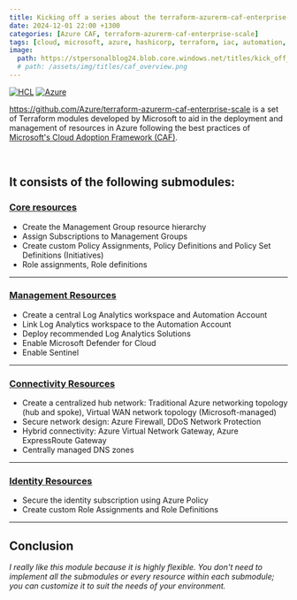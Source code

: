 ```yaml
---
title: Kicking off a series about the terraform-azurerm-caf-enterprise-scale module
date: 2024-12-01 22:00 +1300
categories: [Azure CAF, terraform-azurerm-caf-enterprise-scale]
tags: [cloud, microsoft, azure, hashicorp, terraform, iac, automation, infrastructure, security, governance, core, caf, management, policy, enterprise-scale]
image:
  path: https://stpersonalblog24.blob.core.windows.net/titles/kick_off_caf.png
  # path: /assets/img/titles/caf_overview.png
---
```


[![HCL](https://img.shields.io/badge/language-HCL-blueviolet)](https://www.terraform.io/)
[![Azure](https://img.shields.io/badge/provider-Azure-blue)](https://registry.terraform.io/providers/hashicorp/azurerm/latest)

<a href="https://github.com/Azure/terraform-azurerm-caf-enterprise-scale" target="_blank">https://github.com/Azure/terraform-azurerm-caf-enterprise-scale</a> is a set of Terraform modules developed by Microsoft to aid in the deployment and management of resources in Azure following the best practices of <a href="https://learn.microsoft.com/en-us/azure/cloud-adoption-framework/" target="_blank">Microsoft's Cloud Adoption Framework (CAF)</a>.

<br>

## It consists of the following submodules:
### <a href="https://github.com/Azure/terraform-azurerm-caf-enterprise-scale/wiki/%5BUser-Guide%5D-Core-Resources" target="_blank">Core resources</a>

- Create the Management Group resource hierarchy <br>
- Assign Subscriptions to Management Groups <br>
- Create custom Policy Assignments, Policy Definitions and Policy Set Definitions (Initiatives) <br>
- Role assignments, Role definitions

---

### <a href="https://github.com/Azure/terraform-azurerm-caf-enterprise-scale/wiki/%5BUser-Guide%5D-Management-Resources" target="_blank">Management Resources</a>

- Create a central Log Analytics workspace and Automation Account <br>
- Link Log Analytics workspace to the Automation Account <br>
- Deploy recommended Log Analytics Solutions <br>
- Enable Microsoft Defender for Cloud <br>
- Enable Sentinel

---

### <a href="https://github.com/Azure/terraform-azurerm-caf-enterprise-scale/wiki/%5BUser-Guide%5D-Connectivity-Resources" target="_blank">Connectivity Resources</a> 

- Create a centralized hub network: Traditional Azure networking topology (hub and spoke), Virtual WAN network topology (Microsoft-managed) <br>
- Secure network design: Azure Firewall, DDoS Network Protection <br>
- Hybrid connectivity: Azure Virtual Network Gateway, Azure ExpressRoute Gateway <br>
- Centrally managed DNS zones <br>

---

### <a href="https://github.com/Azure/terraform-azurerm-caf-enterprise-scale/wiki/%5BUser-Guide%5D-Identity-Resources" target="_blank">Identity Resources</a> 

- Secure the identity subscription using Azure Policy <br>
- Create custom Role Assignments and Role Definitions

---

## Conclusion
*I really like this module because it is highly flexible. You don't need to implement all the submodules or every resource within each submodule; you can customize it to suit the needs of your environment.*
